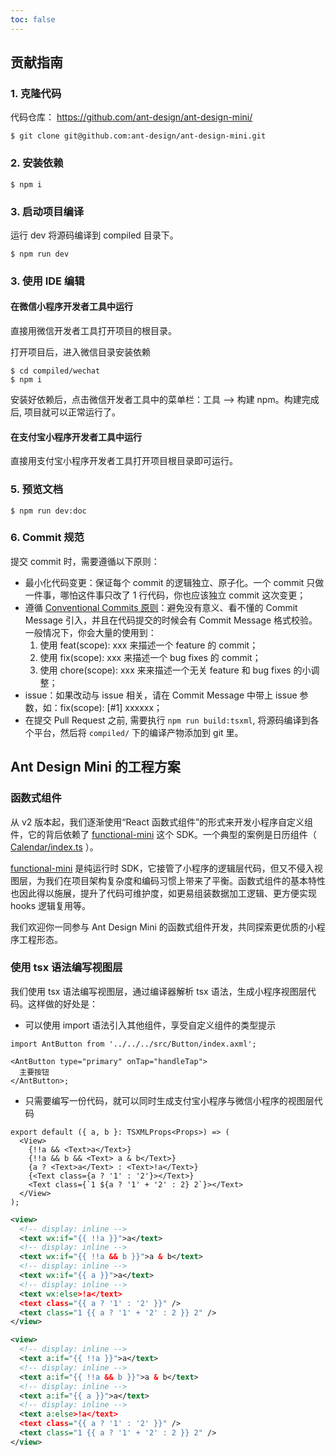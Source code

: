 ```yaml
---
toc: false
---
```


## 贡献指南

### 1. 克隆代码

代码仓库： https://github.com/ant-design/ant-design-mini/

```
$ git clone git@github.com:ant-design/ant-design-mini.git
```

### 2. 安装依赖

```
$ npm i
```

### 3. 启动项目编译

运行 dev 将源码编译到 compiled 目录下。

```
$ npm run dev
```

### 3. 使用 IDE 编辑

#### 在微信小程序开发者工具中运行

直接用微信开发者工具打开项目的根目录。

打开项目后，进入微信目录安装依赖

```
$ cd compiled/wechat
$ npm i
```

安装好依赖后，点击微信开发者工具中的菜单栏：工具 --> 构建 npm。构建完成后, 项目就可以正常运行了。

#### 在支付宝小程序开发者工具中运行

直接用支付宝小程序开发者工具打开项目根目录即可运行。

### 5. 预览文档

```
$ npm run dev:doc
```

### 6. Commit 规范

提交 commit 时，需要遵循以下原则：

- 最小化代码变更：保证每个 commit 的逻辑独立、原子化。一个 commit 只做一件事，哪怕这件事只改了 1 行代码，你也应该独立 commit 这次变更；
- 遵循 [Conventional Commits 原则](https://www.conventionalcommits.org/zh-hans/v1.0.0/)：避免没有意义、看不懂的 Commit Message 引入，并且在代码提交的时候会有 Commit Message 格式校验。一般情况下，你会大量的使用到：
  1. 使用 feat(scope): xxx 来描述一个 feature 的 commit；
  2. 使用 fix(scope): xxx 来描述一个 bug fixes 的 commit；
  3. 使用 chore(scope): xxx 来来描述一个无关 feature 和 bug fixes 的小调整；
- issue：如果改动与 issue 相关，请在 Commit Message 中带上 issue 参数，如：fix(scope): [#1] xxxxxx；
- 在提交 Pull Request 之前, 需要执行 `npm run build:tsxml`, 将源码编译到各个平台，然后将 `compiled/` 下的编译产物添加到 git 里。

## Ant Design Mini 的工程方案

### 函数式组件

从 v2 版本起，我们逐渐使用“React 函数式组件”的形式来开发小程序自定义组件，它的背后依赖了 [functional-mini](https://github.com/ant-design/functional-mini) 这个 SDK。一个典型的案例是日历组件（ [Calendar/index.ts](https://github.com/ant-design/ant-design-mini/blob/master/src/Calendar/index.ts) ）。

[functional-mini](https://github.com/ant-design/functional-mini) 是纯运行时 SDK，它接管了小程序的逻辑层代码，但又不侵入视图层，为我们在项目架构复杂度和编码习惯上带来了平衡。函数式组件的基本特性也因此得以施展，提升了代码可维护度，如更易组装数据加工逻辑、更方便实现 hooks 逻辑复用等。

我们欢迎你一同参与 Ant Design Mini 的函数式组件开发，共同探索更优质的小程序工程形态。

### 使用 tsx 语法编写视图层

我们使用 tsx 语法编写视图层，通过编译器解析 tsx 语法，生成小程序视图层代码。这样做的好处是：

- 可以使用 import 语法引入其他组件，享受自定义组件的类型提示

```tsx | pure
import AntButton from '../../../src/Button/index.axml';

<AntButton type="primary" onTap="handleTap">
  主要按钮
</AntButton>;
```

- 只需要编写一份代码，就可以同时生成支付宝小程序与微信小程序的视图层代码

```tsx | pure
export default ({ a, b }: TSXMLProps<Props>) => (
  <View>
    {!!a && <Text>a</Text>}
    {!!a && b && <Text> a & b</Text>}
    {a ? <Text>a</Text> : <Text>!a</Text>}
    {<Text class={a ? '1' : '2'}></Text>}
    <Text class={`1 ${a ? '1' + '2' : 2} 2`}></Text>
  </View>
);
```

```xml
<view>
  <!-- display: inline -->
  <text wx:if="{{ !!a }}">a</text>
  <!-- display: inline -->
  <text wx:if="{{ !!a && b }}">a & b</text>
  <!-- display: inline -->
  <text wx:if="{{ a }}">a</text>
  <!-- display: inline -->
  <text wx:else>!a</text>
  <text class="{{ a ? '1' : '2' }}" />
  <text class="1 {{ a ? '1' + '2' : 2 }} 2" />
</view>
```

```xml
<view>
  <!-- display: inline -->
  <text a:if="{{ !!a }}">a</text>
  <!-- display: inline -->
  <text a:if="{{ !!a && b }}">a & b</text>
  <!-- display: inline -->
  <text a:if="{{ a }}">a</text>
  <!-- display: inline -->
  <text a:else>!a</text>
  <text class="{{ a ? '1' : '2' }}" />
  <text class="1 {{ a ? '1' + '2' : 2 }} 2" />
</view>
```
